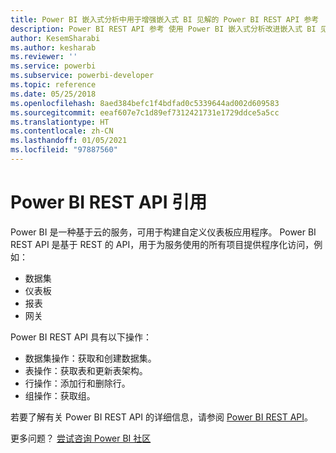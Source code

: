 ```yaml
---
title: Power BI 嵌入式分析中用于增强嵌入式 BI 见解的 Power BI REST API 参考
description: Power BI REST API 参考 使用 Power BI 嵌入式分析改进嵌入式 BI 见解。
author: KesemSharabi
ms.author: kesharab
ms.reviewer: ''
ms.service: powerbi
ms.subservice: powerbi-developer
ms.topic: reference
ms.date: 05/25/2018
ms.openlocfilehash: 8aed384befc1f4bdfad0c5339644ad002d609583
ms.sourcegitcommit: eeaf607e7c1d89ef7312421731e1729ddce5a5cc
ms.translationtype: HT
ms.contentlocale: zh-CN
ms.lasthandoff: 01/05/2021
ms.locfileid: "97887560"
---
```

# <a name="power-bi-rest-api-reference"></a>Power BI REST API 引用

Power BI 是一种基于云的服务，可用于构建自定义仪表板应用程序。 Power BI REST API 是基于 REST 的 API，用于为服务使用的所有项目提供程序化访问，例如：
* 数据集
* 仪表板
* 报表
* 网关

Power BI REST API 具有以下操作：

* 数据集操作：获取和创建数据集。
* 表操作：获取表和更新表架构。
* 行操作：添加行和删除行。
* 组操作：获取组。

若要了解有关 Power BI REST API 的详细信息，请参阅 [Power BI REST API](/rest/api/power-bi/)。

更多问题？ [尝试咨询 Power BI 社区](https://community.powerbi.com/)